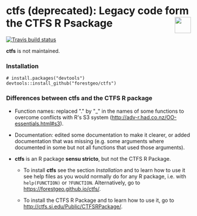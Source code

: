 
<!-- README.md is generated from README.Rmd. Please edit that file -->
ctfs (deprecated): Legacy code form the CTFS R Psackage <img src="https://i.imgur.com/39pvr4n.png" align="right" height=44 />
=============================================================================================================================

[![Travis build status](https://travis-ci.org/forestgeo/ctfs.svg?branch=master)](https://travis-ci.org/forestgeo/ctfs)

**ctfs** is not maintained.

### Installation

    # install.packages("devtools")
    devtools::install_github("forestgeo/ctfs")

### Differences between ctfs and the CTFS R package

-   Function names: replaced "." by "\_" in the names of some functions to overcome conflicts with R's S3 system (<http://adv-r.had.co.nz/OO-essentials.html#s3>).

-   Documentation: edited some documentation to make it clearer, or added documentation that was missing (e.g. some arguments where documented in some but not all functions that used those arguments).

-   **ctfs** is an R package **sensu stricto**, but not the CTFS R Package.

    -   To install **ctfs** see the section *Installation* and to learn how to use it see help files as you would normally do for any R package, i.e. with `help(FUNCTION)` or `?FUNCTION`. Alternatively, go to <https://forestgeo.github.io/ctfs/>.

    -   To install the CTFS R Package and to learn how to use it, go to <http://ctfs.si.edu/Public/CTFSRPackage/>.
